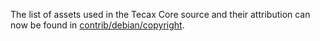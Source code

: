 The list of assets used in the Tecax Core source and their attribution can now be found in [contrib/debian/copyright](../contrib/debian/copyright).
